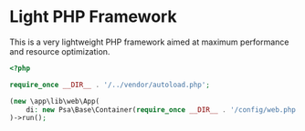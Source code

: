 # Light PHP Framework

This is a very lightweight PHP framework aimed at maximum performance and resource optimization.

```php
<?php

require_once __DIR__ . '/../vendor/autoload.php';

(new \app\lib\web\App(
    di: new Psa\Base\Container(require_once __DIR__ . '/config/web.php')
)->run();

```
